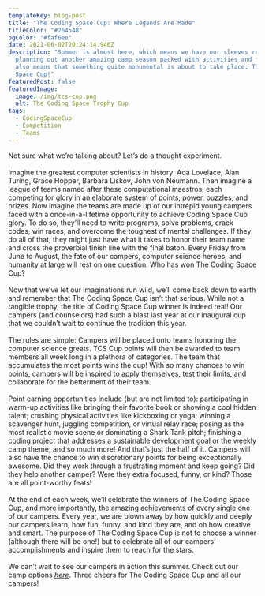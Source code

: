 ```yaml
---
templateKey: blog-post
title: "The Coding Space Cup: Where Legends Are Made"
titleColor: "#264548"
bgColor: "#faf6ee"
date: 2021-06-02T20:24:14.946Z
description: "Summer is almost here, which means we have our sleeves rolled up
  planning out another amazing camp season packed with activities and fun. It
  also means that something quite monumental is about to take place: The Coding
  Space Cup!"
featuredPost: false
featuredImage:
  image: /img/tcs-cup.png
  alt: The Coding Space Trophy Cup
tags:
  - CodingSpaceCup
  - Competition
  - Teams
---
```

Not sure what we’re talking about? Let’s do a thought experiment.\
\
Imagine the greatest computer scientists in history: Ada Lovelace, Alan Turing, Grace Hopper, Barbara Liskov, John von Neumann. Then imagine a league of teams named after these computational maestros, each competing for glory in an elaborate system of points, power, puzzles, and prizes. Now imagine the teams are made up of our intrepid young campers faced with a once-in-a-lifetime opportunity to achieve Coding Space Cup glory. To do so, they’ll need to write programs, solve problems, crack codes, win races, and overcome the toughest of mental challenges. If they do all of that, they might just have what it takes to honor their team name and cross the proverbial finish line with the final baton. Every Friday from June to August, the fate of our campers, computer science heroes, and humanity at large will rest on one question: Who has won The Coding Space Cup?\
\
Now that we’ve let our imaginations run wild, we’ll come back down to earth and remember that The Coding Space Cup isn’t that serious. While not a tangible trophy, the title of Coding Space Cup winner is indeed real! Our campers (and counselors) had such a blast last year at our inaugural cup that we couldn’t wait to continue the tradition this year. \
\
The rules are simple: Campers will be placed onto teams honoring the computer science greats. TCS Cup points will then be awarded to team members all week long in a plethora of categories. The team that accumulates the most points wins the cup! With so many chances to win points, campers will be inspired to apply themselves, test their limits, and collaborate for the betterment of their team.\
\
Point earning opportunities include (but are not limited to): participating in warm-up activities like bringing their favorite book or showing a cool hidden talent; crushing physical activities like kickboxing or yoga; winning a scavenger hunt, juggling competition, or virtual relay race; posing as the most realistic movie scene or dominating a Shark Tank pitch; finishing a coding project that addresses a sustainable development goal or the weekly camp theme; and so much more! And that’s just the half of it. Campers will also have the chance to win discretionary points for being exceptionally awesome. Did they work through a frustrating moment and keep going? Did they help another camper? Were they extra focused, funny, or kind? Those are all point-worthy feats!\
\
At the end of each week, we’ll celebrate the winners of The Coding Space Cup, and more importantly, the amazing achievements of every single one of our campers. Every year, we are blown away by how quickly and deeply our campers learn, how fun, funny, and kind they are, and oh how creative and smart. The purpose of The Coding Space Cup is not to choose a winner (although there will be one!) but to celebrate all of our campers’ accomplishments and inspire them to reach for the stars.\
\
We can’t wait to see our campers in action this summer. Check out our camp options *[here](/programs/camps-at-the-coding-space)*. Three cheers for The Coding Space Cup and all our campers!